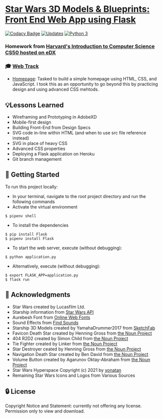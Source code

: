 # [Star Wars 3D Models & Blueprints: Front End Web App using Flask](https://star-wars-3d-models-blueprints.herokuapp.com/)
[![Codacy Badge](https://app.codacy.com/project/badge/Grade/38341d620d9b4105aeb417424d312475)](https://www.codacy.com/gh/JacobGrisham/Star-Wars-Front-End-Web-App-using-Flask/dashboard?utm_source=github.com&amp;utm_medium=referral&amp;utm_content=JacobGrisham/Star-Wars-Front-End-Web-App-using-Flask&amp;utm_campaign=Badge_Grade)
[![Updates](https://pyup.io/repos/github/JacobGrisham/Star-Wars-Front-End-Web-App-using-Flask/shield.svg)](https://pyup.io/repos/github/JacobGrisham/Star-Wars-Front-End-Web-App-using-Flask/)
[![Python 3](https://pyup.io/repos/github/JacobGrisham/Star-Wars-Front-End-Web-App-using-Flask/python-3-shield.svg)](https://pyup.io/repos/github/JacobGrisham/Star-Wars-Front-End-Web-App-using-Flask/)
### Homework from [Harvard's Introduction to Computer Science CS50 hosted on eDX](https://www.edx.org/course/cs50s-introduction-to-computer-science)
### 🎓 [Web Track](https://cs50.harvard.edu/x/2020/tracks/web/)
- [Homepage](https://cs50.harvard.edu/x/2020/tracks/web/homepage/): Tasked to build a simple homepage using HTML, CSS, and JavaScript. I took this as an opportunity to go beyond this by practicing design and using advanced CSS mehtods.

## 💡Lessons Learned
- Wireframing and Prototyping in AdobeXD
- Mobile-first design
- Building Front-End from Design Specs
- SVG code in-line within HTML (and when to use src file reference instead)
- SVG in place of heavy CSS
- Advanced CSS properties
- Deploying a Flask application on Heroku
- Git branch management

## 🚀 Getting Started
To run this project locally:
- In your terminal, navigate to the root project directory and run the following commands
- Activate the virtual environment
```
$ pipenv shell
```
- To install the dependencies
```
$ pip install Flask
$ pipenv install Flask
```
- To start the web server, execute (without debugging):
```
$ python application.py 
```
- Alternatively, execute (without debugging):
```
$ export FLASK_APP=application.py
$ flask run
```

## 📣 Acknowledgments
- Star Wars created by Lucasfilm Ltd.
- Starship information from [Star Wars API](https://swapi.dev/)
- Aurebesh Font from [Online Web Fonts](https://www.onlinewebfonts.com/download/ad4908c2b00349b5ccefeb6be87ce49c)
- Sound Effects from [Find Sounds](https://www.findsounds.com/ISAPI/search.dll?start=21&keywords=Star%20Wars&seed=40)
- Starship 3D Models created by YamahaDrummer2017 from [SketchFab](https://sketchfab.com/yamahadrummer2017)
- Favicon Death Star created by Henning Gross from [the Noun Project](https://thenounproject.com/search/?q=death+star&i=1007126)
- 404 R2D2 created by Simon Child from [the Noun Project](https://thenounproject.com/search/?q=droid+star+wars&i=367715)
- Tie Fighter created by Linker from [the Noun Project](https://thenounproject.com/search/?q=tie+fighter&i=2202280)
- Star Destroyer ceated by Henning Gross from [the Noun Project](https://thenounproject.com/search/?q=star+destroyer&i=994294)
- Navigation Death Star created by Ben David from [the Noun Project](https://thenounproject.com/search/?q=death+star&i=1571954)
- Volume Button created by Agarunov Oktay-Abraham from [the Noun Project](https://thenounproject.com/search/?q=volume&i=576880)
- Star Wars Hyperspace Copyright (c) 2021 by [yonatan](https://codepen.io/ybensira/pen/byYNBZ)
- Remaining Star Wars Icons and Logos from Various Sources

## 🔒 License
Copyright Notice and Statement: currently not offering any license. Permission only to view and download.